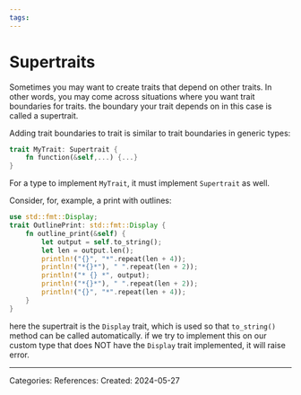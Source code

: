 ```yaml
---
tags:
---
```

# Supertraits
Sometimes you may want to create traits that depend on other traits. In other words, you may come across situations where you want trait boundaries for traits. the boundary your trait depends on in this case is called a supertrait.

Adding trait boundaries to trait is similar to trait boundaries in generic types:
```rust
trait MyTrait: Supertrait {
	fn function(&self,...) {...}
}
```
For a type to implement `MyTrait`, it must implement `Supertrait` as well.

Consider, for, example, a print with outlines:
```rust
use std::fmt::Display;
trait OutlinePrint: std::fmt::Display {
	fn outline_print(&self) {
		let output = self.to_string();
		let len = output.len();
		println!("{}", "*".repeat(len + 4));
		println!("*{}*"), " ".repeat(len + 2));
		println!("* {} *", output);
		println!("*{}*"), " ".repeat(len + 2));
		println!("{}", "*".repeat(len + 4));
	}
}
```
here the supertrait is the `Display` trait, which is used so that `to_string()` method can be called automatically. if we try to implement this on our custom type that does NOT have the `Display` trait implemented, it will raise error.

---
Categories: 
References:
Created: 2024-05-27
